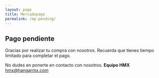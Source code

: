 ```yaml
---
layout: page
title: Mercadopago
permalink: /mp-pending/
---
```


## Pago pendiente
Gracias por realizar tu compra con nosotros. Recuerda que tienes tiempo limitado para completar el pago.

No dudes en ponerte en contacto con nosotros.
**Equipo HMX**  
[hmx@hangarmx.com](mailto:hmx@hangarmx.com)
